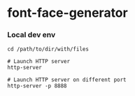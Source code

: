 # font-face-generator


### Local dev env

```
cd /path/to/dir/with/files

# Launch HTTP server
http-server

# Launch HTTP server on different port
http-server -p 8888
```
